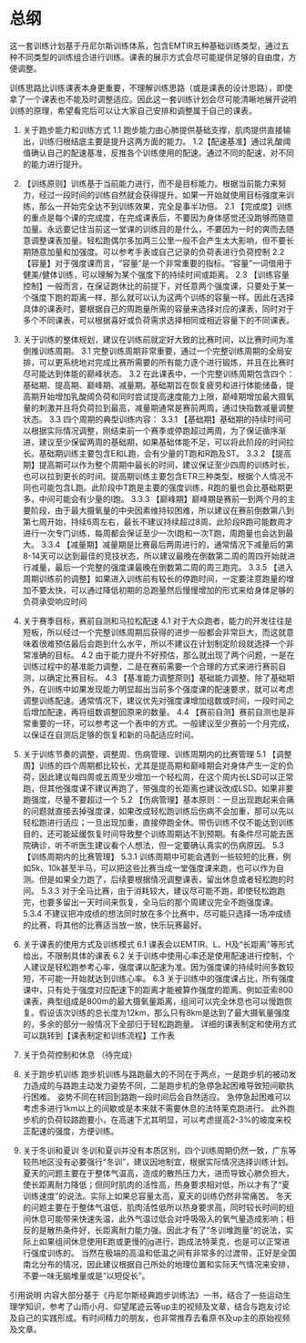 # 总纲
这一套训练计划基于丹尼尔斯训练体系，包含EMTIR五种基础训练类型，通过五种不同类型的训练组合进行训练。课表的展示方式会尽可能提供足够的自由度，方便调整。

训练思路比训练课表本身更重要，不理解训练思路（或是课表的设计思路），即使拿了一个课表也不能及时调整适应。因此这一套训练计划会尽可能清晰地展开说明训练的原理，希望看完后可以让大家自己安排和调整属于自己的课表。

1. 关于跑步能力和训练方式
1.1 跑步能力由心肺提供基础支撑，肌肉提供直接输出，训练归根结底主要是提升这两方面的能力。
1.2【配速基准】通过乳酸阈值确认自己的配速基准，反推各个训练使用的配速。通过不同的配速，对不同的能力进行提升。


2. 【训练原则】训练基于当前能力进行，而不是目标能力。根据当前能力来努力，经过一段时间的训练自然就会获得提升。如果一开始就使用目标强度来训练，那么一开始完全达不到训练效果，完全是事半功倍。
2.1 【完成度】训练的重点是每个课的完成度，在完成课表后，不要因为身体感觉还没跑够而随意加量。永远要记住当前这一堂课的训练目的是什么，不要因为一时的爽而去随意调整课表加量。轻松跑偶尔多加两三公里一般不会产生太大影响，但不要长期随意加量和加强度。可以参考手表或自己记录的负荷表进行负荷控制
2.2 【容量】对于强度课而言，“容量”是一个非常重要的指标。“容量”一词借用于健美/健体训练，可以理解为某个强度下的持续时间或距离。
2.3 【训练容量控制】一般而言，在保证跑休比的前提下，对任意两个强度课，只要处于某一个强度下跑的距离一样，那么就可以认为这两个训练的容量一样。因此在选择具体的课表时，要根据自己的周跑量所需的容量来选择对应的课表，同时对于多个不同课表，可以根据喜好或负荷需求选择相同或相近容量下的不同课表。

3. 关于训练的整体规划，建议在训练前就定好大致的比赛时间，以比赛时间为准倒推训练周期。
3.1 完整训练周期非常重要，通过一个完整训练周期的全局安排，可以更系统地对完成比赛所需要的所有能力逐个进行锻炼，并且在比赛时尽可能达到体能的巅峰状态。
3.2 在此课表中，一个完整训练周期包含四个：基础期、提高期、巅峰期、减量期。基础期旨在恢复疲劳和进行体能储备，提高期开始增加乳酸阈负荷和同时尝试提高速度能力上限，巅峰期增加最大摄氧量的刺激并且将负荷拉到最高，减量期通常是赛前两周，通过快指数减量调整状态。
3.3 四个周期的典型训练内容：
3.3.1 【基础期】基础期的持续时间可以根据实际情况调整，刚结束前一个赛季或停跑超过两周，为了保证循序渐进，建议至少保留两周的基础期，如果基础体能不足，可以将此阶段的时间拉长。基础期训练主要包含E和L跑，会有少量的T跑和R跑及ST。
3.3.2 【提高期】提高期可以作为整个周期中最长的时间，建议保证至少四周的训练时长，也可以拉到更长的时间。提高期训练主要包含ETR三种类型，根据个人情况不同也可能包含L跑。此阶段中T跑是主要的强度训练，R跑的量也会比基础期更多，中间可能会有少量的I跑。
3.3.3 【巅峰期】巅峰期是赛前一到两个月的主要阶段，由于最大摄氧量的中央因素维持较困难，所以建议在赛前倒数第八到第七周开始，持续6周左右，最长不建议持续超过8周。此阶段R跑可能数周才进行一次专门训练，每周都会保证至少一次I跑和一次T跑，周跑量也会达到最大。
3.3.4 【减量期】减量期是比赛最后两周进行的，通常情况下减量后的第8-14天可以达到最佳的竞技状态，所以建议最晚在倒数第二周的周四开始就进行减量，最后一个完整的强度课最晚在倒数第二周的周三跑完。
3.3.5 【进入周期训练前的调整】如果进入训练前有较长的停跑时间，一定要注意跑量的增加不要太快，可以通过降低初期的总跑量然后慢慢增加的形式来给身体足够的负荷承受响应时间

4. 关于赛季目标，赛前自测和马拉松配速
4.1 对于大众跑者，能力的开发往往是短板，所以经过一个完整训练周期后获得的进步一般都会非常巨大，而这就意味着很难预估最后会跑到什么水平，所以不建议在计划制定阶段就选择一个非常准确的目标。
4.2 由于能力提升不好预估，那么就出现了两个问题，一是在训练过程中的基准能力调整，二是在赛前需要一个合理的方式来进行赛前自测，以确定比赛目标。
4.3 【基准能力调整原则】基础能力调整。除了基础期外，在训练中如果发现能力明显超出当前多个强度课的配速要求，就可以考虑调整训练配速。通常情况下，建议优先对强度课增加组数或时间，一段时间之后增加配速，再将组数调整回原来的数量。
4.4 【赛前自测】赛前自测也是非常重要的一环，可以参考这一个表中的方式。一般建议至少赛前一个月完成，以保证在自测后足够的恢复和新的马配适应时间。

5. 关于训练节奏的调整，调整周、伤病管理、训练周期内的比赛管理
5.1 【调整周】训练的四个周期都比较长，尤其是提高期和巅峰期会对身体产生一定的负荷，因此建议每四周或五周至少增加一个轻松周，在这个周内长LSD可以正常跑，但其他强度课不建议再跑了，带强度的长距离也建议改成LSD。如果非要跑强度，尽量不要超过一个
5.2 【伤病管理】基本原则：一旦出现跑起来会痛的问题就直接去掉强度课，如果改成轻松跑训练后伤病不会加重，那可以先以轻松跑进行适应；一旦出现加重，直接停跑全休。带伤训练不仅不能达到训练目的，还可能延缓恢复时间导致整个训练周期达不到预期。有条件尽可能去医院确诊，听不听医生建议看个人想法，但一定要确认真实的伤病原因。
5.3 【训练周期内的比赛管理】
5.3.1 训练周期中可能会遇到一些较短的比赛，例如5k、10k甚至半马，可以把这些比赛当成一堂强度课来跑，也可以作为自测。但是如果全力跑了，后续要根据情况调整课表，留出休息或者轻松跑的时间。
5.3.3 对于全马比赛，由于消耗较大，建议尽可能不跑，即使轻松跑跑完，也要多留出一天时间来恢复，全马后的那个周建议完全不跑强度课。
5.3.4 不建议把冲成绩的想法同时放在多个比赛中，尽可能只选择一场冲成绩的比赛，将其他的比赛适当放一放，快乐玩赛最好。

6. 关于课表的使用方式及训练模式
6.1 课表会以EMTIR、L、H及“长距离”等形式给出，不限制具体的课表
6.2 关于训练中使用心率还是使用配速进行控制，个人建议是轻松跑参考心率，强度课以配速为准。因为强度课的持续时间多数较短，不可能一开始就达到训练心率。
6.3 关于训练中的强度课占比，所有强度课中，只有处于强度对应配速下的距离才能被算作强度的距离。例如亚索800课表，典型组成是800m的最大摄氧量距离，组间可以完全休息也可以慢跑恢复。假设该次训练的总长度为12km，那么只有8km是达到了最大摄氧量强度的，多余的部分一般情况下全部归于轻松跑跑量。
详细的课表制定和使用方式可以跳转到【课表制定和训练流程】工作表

7. 关于负荷控制和休息
（待完成）


8. 关于跑步机训练
跑步机训练与路跑最大的不同在于两点，一是跑步机的被动发力造成的与路跑主动发力姿势不同，二是跑步机的急停急起困难导致短间歇执行困难。
姿势不同在转回到路跑一段时间后会自然适应。
急停急起困难可以考虑多进行1km以上的间歇或是本来就不需要休息的法特莱克跑进行。
此外跑步机的负荷较路跑要小，在高速下尤其明显，可以考虑提高2-3%的坡度来校正配速的强度，方便训练。

9. 关于冬训和夏训
冬训和夏训并没有本质区别，四个训练周期仍然一致，广东等较热地区没有必要强行“冬训”，建议因地制宜，根据实际情况选择训练计划。
夏天的问题主要在于整体气温高，造成的散热压力大，进而导致心肺负担大，使长距离耐力降低；但同时肌肉的活性高，热身要求相对低，所以才有了“夏训练速度”的说法。实际上如果总容量太高，夏天的训练仍然非常痛苦。
冬天的问题主要在于整体气温低，肌肉活性低所以热身要求高，同时较长时间的组间休息可能带来快速失温，此外气温过低会对呼吸吸入的氧气量造成影响；相反的是散热条件好，长距离耐力能力强。因此才有了“冬训堆跑量”的说法，实际上如果组间休息使用E跑或更慢的jg进行，跑成法特莱克，也是可以正常进行强度训练的。
当然在极端的高温和低温之间有非常多的过渡带，正好是全国南北分布的情况，因此建议根据自己所处的地理位置和实际天气情况来安排，不要一味无脑堆量或是“以短促长”。



引用说明
内容大部分基于《丹尼尔斯经典跑步训练法》一书，结合了一些运动生理学知识，参考了山雨小月、仰望尾迹云等up主的视频及文章，结合与跑友讨论及自己的实践形成。有时间精力的朋友，也非常推荐去看原书及up主的原始视频及文章。